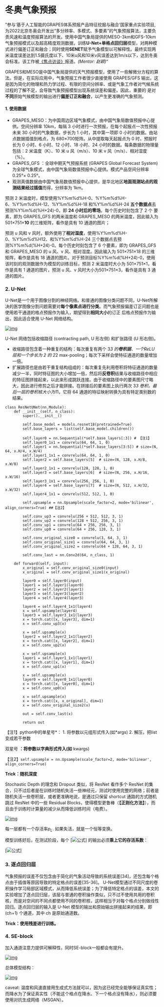 # 冬奥气象预报

”参与‘基于人工智能的GRAPES体系预报产品特征挖掘与融合’国家重点实验项目, 为2022北京冬奥会开发出“多分辨率、多模式、多要素”的气象预报算法，主要负责风速和温度预报算法的开发。使用中国气象局提供的MESO-3km和GFS-10km气象预报模式以及超高精度观测数据，训练**U-Net+单格点回归层**模型，对两种模式进行偏差订正和融合；同时使用**SENET**赋予气象模型以可解释性。最终实现两米温度误差达到1.5摄氏度以下、10米u风和10米v风误差达到1m/s以下，达到冬奥会标准。该工作被[《焦点访谈》](http://tv.cctv.com/2021/12/17/VIDEOepfwATiE2EAmKMxtRWj211217.shtml)报道。*(Mentor: 赵颖)*“

GRAPES和MESO是中国气象局提供的天气预报模型，使用了一些解微分方程的算法。但是，在实际应用中，气象预报工作者很少直接使用 GRAPES/GFS 输出，这是因为简化的物理和热力学过程、有限的空间分辨率、或是气象工作者对气候系统过程的了解不足，会导致气象预报模型出现系统误差和偏差。因此，重要的 是对**不同**原始气候模型的输出进行**偏差订正和融合**，以产生更准确的气象预测。

#### 1. 使用数据

- GRAPES_MESO：为中国周边区域气象模式，由中国气象局数值预报中心提供。空间分辨率 10km，每隔 3 小时进行一次预报，在每个起报点一次性预报未来 30 小时的气象数据，步长为 1 小时，其中第一项即 0 小时的数据。由站点数据插值到格点，为 680×700矩阵。从中提取每天起报点为 0 时，预报时长为 0 小时、6 小时、12 小时、18 小时、24 小时的数据。每条数据的物理量包括：2 米温度（K）、10 米 u 风（m/s）、10 米 v 风（m/s）、相对湿度（%）。
- GRAPES_GFS ：全球中期天气预报系统 (GRAPES Global Forecast System)为全球气象模式，由中国气象局数值预报中心提供。模式产品空间分辨率0.25°× 0.25°。
- 观测真值数据由中国气象局数值预报中心提供，是华北地区**地面观测站点的观测结果经过插值**而得，分辨率为 1km。

预测 2 米温度时，模型使用%Y%m%d%H-0、%Y%m%d%H-6、%Y%m%d%H-12、%Y%m%d%H-18 和%Y%m%d%H-24 **五个数据点**去预测%Y%m%d(%H+24)-0，即 **24 小时后的零场**。每个历史时刻包含了 2 个 要素，即为 GRAPES_GFS 的两米温度和 GRAPES_MESO 的两米温度，因此输入为501×751×**10** 的三维矩阵，看作是具有 10 通道的图片；

预测 u 风和 v 风时，额外使用了**相对湿度**，使用%Y%m%d%H-0、%Y%m%d%H12、和%Y%m%d%H-24 三个数据点去预测%Y%m%d(%H+24)-0。每个历史时刻包含了 6 个要素，即为 GRAPES_GFS 和 GRAPES_MESO 的 u 风、v 风、相对湿度。因此输入为 501×751×18 的三维矩阵，看作是具有 18 通道的图片。对于预测目标%Y%m%d(%H+24)-0，使用该时刻的观测数据作为模型的训练目标，预测 2 米温度时大小为 501×751×1，看作是具有 1 通道的图片，预测 u 风、v 风时大小为501×751×3，看作是具有 3 通道的图片。

### 2. U-Net

U-Net是一个用于图像分割的神经网络。和普通的图像分类问题不同，U-Net所解决的医学图像分割问题需要对**每个像素点进行分类**。而气象预报偏差订正问题也是使用若干通道的格点预报作为输入，期望得到**相同大小**的订正 后格点预报作为输出，因此适合使用 U-Net 网络结构。

[![img](https://camo.githubusercontent.com/11b8f0d607f147e98cfaaf8a69230de3004ce268c0d1640f52c839d144b56cb5/68747470733a2f2f706963312e7a68696d672e636f6d2f38302f76322d32326163336430313565383532393361623534333232323165333134356639305f31343430772e706e67)](https://camo.githubusercontent.com/11b8f0d607f147e98cfaaf8a69230de3004ce268c0d1640f52c839d144b56cb5/68747470733a2f2f706963312e7a68696d672e636f6d2f38302f76322d32326163336430313565383532393361623534333232323165333134356639305f31343430772e706e67)

U-Net 网络包括收缩路径 (contracting path, U 形左侧) 和扩张路径 (U 形右侧)。

- 收缩路径包含着一种重复的结构：每次重复有两个 3*3 的**卷积层**、一个ReLU 层和一个步长为 2 的 2*2 max-pooling；每次下采样会使特征通道的数量增加一倍。
- 扩展路径也是由若干重复结构组成的：每次重复先利用卷积将特征通道的数量减少一半，同时特征图的大小增加一倍，然后将**反卷积**结果与收缩路径中相应的特征图拼接起来，以此来形成跳跃连接。由于收缩路径中的要素图尺寸略大，因此进行修剪之后才能拼接。在拼接后的要素图上执行两次 3*3 卷积。最后一层的卷积核大小为1*1，它将 64 通道的特征映射转换为具有特定类别数的结果。

```
class ResNetUNet(nn.Module):
    def __init__(self, n_class):
        super().__init__()

        self.base_model = models.resnet18(pretrained=True)
        self.base_layers = list(self.base_model.children())

        self.layer0 = nn.Sequential(*self.base_layers[:3]) # 【注1】
        self.layer0_1x1 = convrelu(64, 64, 1, 0)
        self.layer1 = nn.Sequential(*self.base_layers[3:5]) # size=(N, 64, x.H/4, x.W/4)
        self.layer1_1x1 = convrelu(64, 64, 1, 0)
        self.layer2 = self.base_layers[5]  # size=(N, 128, x.H/8, x.W/8)
        self.layer2_1x1 = convrelu(128, 128, 1, 0)
        self.layer3 = self.base_layers[6]  # size=(N, 256, x.H/16, x.W/16)
        self.layer3_1x1 = convrelu(256, 256, 1, 0)
        self.layer4 = self.base_layers[7]  # size=(N, 512, x.H/32, x.W/32)
        self.layer4_1x1 = convrelu(512, 512, 1, 0)

        self.upsample = nn.Upsample(scale_factor=2, mode='bilinear', align_corners=True) ##【注2】

        self.conv_up3 = convrelu(256 + 512, 512, 3, 1)
        self.conv_up2 = convrelu(128 + 512, 256, 3, 1)
        self.conv_up1 = convrelu(64 + 256, 256, 3, 1)
        self.conv_up0 = convrelu(64 + 256, 128, 3, 1)

        self.conv_original_size0 = convrelu(3, 64, 3, 1)
        self.conv_original_size1 = convrelu(64, 64, 3, 1)
        self.conv_original_size2 = convrelu(64 + 128, 64, 3, 1)

        self.conv_last = nn.Conv2d(64, n_class, 1)

    def forward(self, input):
        x_original = self.conv_original_size0(input)
        x_original = self.conv_original_size1(x_original)

        layer0 = self.layer0(input)
        layer1 = self.layer1(layer0)
        layer2 = self.layer2(layer1)
        layer3 = self.layer3(layer2)
        layer4 = self.layer4(layer3)

        layer4 = self.layer4_1x1(layer4)
        x = self.upsample(layer4)
        layer3 = self.layer3_1x1(layer3)
        x = torch.cat([x, layer3], dim=1)
        x = self.conv_up3(x)

        x = self.upsample(x)
        layer2 = self.layer2_1x1(layer2)
        x = torch.cat([x, layer2], dim=1)
        x = self.conv_up2(x)

        x = self.upsample(x)
        layer1 = self.layer1_1x1(layer1)
        x = torch.cat([x, layer1], dim=1)
        x = self.conv_up1(x)

        x = self.upsample(x)
        layer0 = self.layer0_1x1(layer0)
        x = torch.cat([x, layer0], dim=1)
        x = self.conv_up0(x)

        x = self.upsample(x)
        x = torch.cat([x, x_original], dim=1)
        x = self.conv_original_size2(x)

        out = self.conv_last(x)

        return out
```

【注1】python中的单星号*： 1. 将参数以元组形式传入(如*args) 2. 解压，把list变成若干参数

 双星号 **：将参数以字典形式传入(如** kwargs)

【注2】`self.upsample = nn.Upsample(scale_factor=2, mode='bilinear', align_corners=True)`

**Trick：随机深度**

Stochastic Depth 的理念和 Dropout 类似，将 ResNet 看作多个 ResNet 的集合，只不过后者是在训练时随机失活一些神经元，测试时使用完整的网络；前者是随机失活一些卷积层，或者更准确地说，是通过只保留 shortcut 通路的方式随机跳过 ResNet 中的一些 Residual Blocks，使得模型更鲁棒（**【正则化方法】**），而且由于训练时计算量的减少从而降低训练时间（电费）。

[![img](https://camo.githubusercontent.com/7ada347e1e1ed1ace05699b818f8056bc395e462da9a31a790d8e2c40bda7a88/68747470733a2f2f706963342e7a68696d672e636f6d2f38302f76322d66643264303232336366333235313333313566303936663734306438346230625f31343430772e6a7067)](https://camo.githubusercontent.com/7ada347e1e1ed1ace05699b818f8056bc395e462da9a31a790d8e2c40bda7a88/68747470733a2f2f706963342e7a68696d672e636f6d2f38302f76322d66643264303232336366333235313333313566303936663734306438346230625f31343430772e6a7067)

每一层都有一个存活率$p_L$. 如果失活，就是一个恒等变换。

模型训练好后，在测试阶段，每个 [![[公式\]](https://camo.githubusercontent.com/736c550a618ebc44db1fdabf619f8bbb9212df51911c86bbfd78bbc2b5e23b8e/68747470733a2f2f7777772e7a686968752e636f6d2f6571756174696f6e3f7465783d665f6c2532382e253239)](https://camo.githubusercontent.com/736c550a618ebc44db1fdabf619f8bbb9212df51911c86bbfd78bbc2b5e23b8e/68747470733a2f2f7777772e7a686968752e636f6d2f6571756174696f6e3f7465783d665f6c2532382e253239) 的输出必须**乘上它的存活系数**：

[![[公式\]](https://camo.githubusercontent.com/d6dee9028484d5a3bce56ab8044f6e20bb77841763b03beb9a434822cb148b8c/68747470733a2f2f7777772e7a686968752e636f6d2f6571756174696f6e3f7465783d2535432535432b785f6c253344705f6c2b25354363646f742b665f6c253238785f2537426c2d31253744253239253242785f2537426c2d31253744)](https://camo.githubusercontent.com/d6dee9028484d5a3bce56ab8044f6e20bb77841763b03beb9a434822cb148b8c/68747470733a2f2f7777772e7a686968752e636f6d2f6571756174696f6e3f7465783d2535432535432b785f6c253344705f6c2b25354363646f742b665f6c253238785f2537426c2d31253744253239253242785f2537426c2d31253744)

### 3. 逐点回归层

气象预报的误差不仅包含由于简化的气象活动导致的系统误差[34]，还包含每个格点由于插值等原因导致的特定格点的误差[35-36]。 U-Net模型通过不同尺度的卷积操作学习局部区域模式，从而降低系统误差；为了降低特定格点的误差，本文的实验增加了逐点回归层，该层与普通的卷积操作类似，只不过不使用共用的卷积核，而是对空间的不同点都使用不同的卷积核，这样相当于对每个格点分别做线性回归。逐点回归层的输入是 U-Net 模型的输出和原始输出拼接起来的结果，即 (ch+1) 个通道，其中 ch 是原始通道数。

**Trick：使用残差进行训练。**

### 4. SE-block

加入通道注意力提供可解释性，同时SE-block一般都会有提升。

[![img](https://camo.githubusercontent.com/d4987593fd954c7c46211e70599aa5af237960cc4e4cd464ab774367c4cfcd7f/68747470733a2f2f706963312e7a68696d672e636f6d2f38302f76322d66363733336361663733633338633337313835303263323263666462303166315f31343430772e706e67)](https://camo.githubusercontent.com/d4987593fd954c7c46211e70599aa5af237960cc4e4cd464ab774367c4cfcd7f/68747470733a2f2f706963312e7a68696d672e636f6d2f38302f76322d66363733336361663733633338633337313835303263323263666462303166315f31343430772e706e67)

总体模型结构：

[![img](https://camo.githubusercontent.com/581d352e38befa1ec071462ac67fade9bfde6b0ae8dd44c3ec51fad27a9fe0f7/68747470733a2f2f706963312e7a68696d672e636f6d2f38302f76322d62666532636631663936336434633965623366633136393363343938343964665f31343430772e706e67)](https://camo.githubusercontent.com/581d352e38befa1ec071462ac67fade9bfde6b0ae8dd44c3ec51fad27a9fe0f7/68747470733a2f2f706963312e7a68696d672e636f6d2f38302f76322d62666532636631663936336434633965623366633136393363343938343964665f31343430772e706e67)

caveat: 温度和风速直接用生成式方法就可以，因为这已经完全能够保证真实性；而降水为了保证真实性（不能这个格点在降水、下一个格点没有降水），则必须要使用对抗生成网络（MSGAN）。